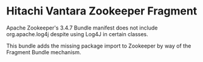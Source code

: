 # Hitachi Vantara Zookeeper Fragment
Apache Zookeeper's 3.4.7 Bundle manifest does not include org.apache.log4j despite using Log4J in certain classes.

This bundle adds the missing package import to Zookeeper by way of the Fragment Bundle mechanism.